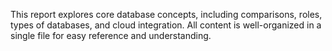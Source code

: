 This report explores core database concepts, including comparisons, roles, types of databases, and cloud integration. All content is well-organized in a single file for easy reference and understanding. 
